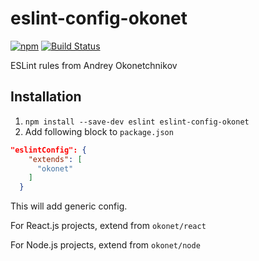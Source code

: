 # eslint-config-okonet

[![npm](https://img.shields.io/npm/v/eslint-config-okonet.svg)](https://www.npmjs.com/package/eslint-config-okonet)
[![Build Status](https://travis-ci.org/okonet/eslint-config-okonet.svg?branch=master)](https://travis-ci.org/okonet/eslint-config-okonet)

ESLint rules from Andrey Okonetchnikov

## Installation

1. `npm install --save-dev eslint eslint-config-okonet`
2. Add following block to `package.json`

```json
"eslintConfig": {
    "extends": [
      "okonet"
    ]
  }
```

This will add generic config.

For React.js projects, extend from `okonet/react`

For Node.js projects, extend from `okonet/node`

